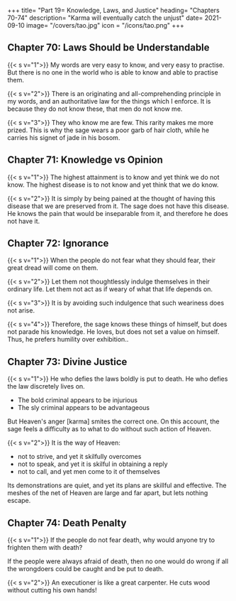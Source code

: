 +++
title= "Part 19= Knowledge, Laws, and Justice"
heading= "Chapters 70-74"
description= "Karma will eventually catch the unjust"
date= 2021-09-10
image= "/covers/tao.jpg"
icon = "/icons/tao.png"
+++


## Chapter 70: Laws Should be Understandable

{{< s v="1">}} My words are very easy to know, and very easy to practise. But there is no one in the world who is able to know and able to practise them.

{{< s v="2">}} There is an originating and all-comprehending principle in my words, and an authoritative law for the things which I enforce. It is because they do not know these, that men do not know me.

{{< s v="3">}} They who know me are few. This rarity makes me more prized. This is why the sage wears a poor garb of hair cloth, while he carries his signet of jade in his bosom.


## Chapter 71: Knowledge vs Opinion

{{< s v="1">}} The highest attainment is to know and yet think we do not know. The highest disease is to not know and yet think that we do know.


{{< s v="2">}} It is simply by being pained at the thought of having this disease that we are preserved from it. The sage does not have this disease. He knows the pain that would be inseparable from it, and therefore he does not have it.



## Chapter 72: Ignorance

{{< s v="1">}} When the people do not fear what they should fear, their great dread will come on them.


{{< s v="2">}} Let them not thoughtlessly indulge themselves in their ordinary life. Let them not act as if weary of what that life depends on.


{{< s v="3">}} It is by avoiding such indulgence that such weariness does not arise.


{{< s v="4">}} Therefore, the sage knows these things of himself, but does not parade his knowledge. He loves, but does not set a value on himself. Thus, he prefers humility <!-- not parading --> over exhibition.<!--  puts the latter alternative away and makes choice of the former -->.


## Chapter 73: Divine Justice 

{{< s v="1">}} He who defies the laws boldly <!--  appears in his daring to do wrong, in defiance of --> is put to death. He who defies the law discretely <!-- i boldness appears in his not daring to do --> lives on.
- The bold criminal appears to be injurious
- The sly criminal appears to be advantageous

But Heaven's anger [karma] smites the correct one. On this account, the sage feels a difficulty as to what to do without such action of Heaven.


{{< s v="2">}} It is the way of Heaven:
- not to strive, and yet it skilfully overcomes
- not to speak, and yet it is skilful in obtaining a reply
- not to call, and yet men come to it of themselves

Its demonstrations are quiet, and yet its plans are skillful and effective.  The meshes of the net of Heaven are large and far apart, but lets nothing escape.


## Chapter 74: Death Penalty

{{< s v="1">}} If the people do not fear death, why would anyone try to frighten them with death?

If the people were always afraid of death, then no one would do wrong if all the wrongdoers could be caught and be put to death.


{{< s v="2">}} <!-- There is always One who presides over the infliction of death. --> An executioner is like a great carpenter. He cuts wood without cutting his own hands!

<!-- He who would inflict death in the room of him who so presides over it may be described as hewing wood instead of a . 

Seldom is it that he who undertakes the hewing, instead of the great carpenter, does not cut his own hands!
 -->

